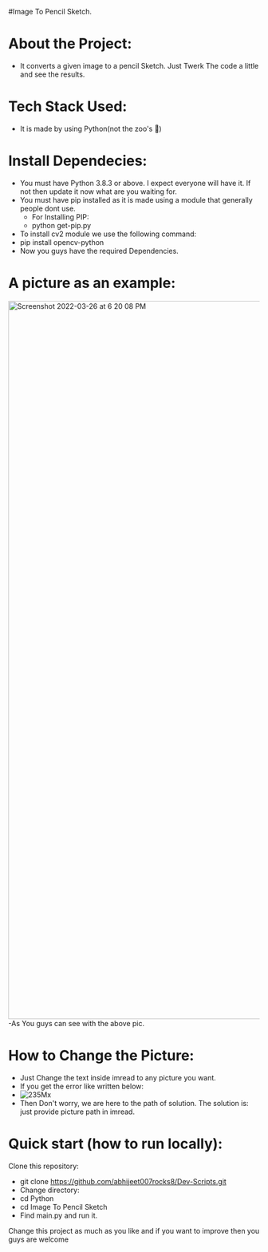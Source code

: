 #Image To Pencil Sketch.

# About the Project:
  - It converts a given image to a pencil Sketch. Just Twerk The code a little and see the results.

# Tech Stack Used:
  - It is made by using Python(not the zoo's 🥲)

# Install Dependecies:
  - You must have Python 3.8.3 or above. I expect everyone will have it. If not then update it now what are you waiting for.
  - You must have pip installed as it is made using a module that generally people dont use.
     - For Installing PIP:
     - python get-pip.py
  - To install cv2 module we use the following command:
   - pip install opencv-python
  - Now you guys have the required Dependencies.

# A picture as an example:
<img width="1440" alt="Screenshot 2022-03-26 at 6 20 08 PM" src="https://user-images.githubusercontent.com/77090462/160240634-15ba5581-9986-4e29-828f-30e0a38d55ff.png">
  -As You guys can see with the above pic.

# How to Change the Picture:
  - Just Change the text inside imread to any picture you want.
  - If you get the error like written below:
  - ![235Mx](https://user-images.githubusercontent.com/77090462/160240790-0d2213f5-814e-46a5-907b-7bc36943129f.png)
  - Then Don't worry, we are here to the path of solution. The solution is: just provide picture path in imread.

# Quick start (how to run locally):

Clone this repository:
- git clone https://github.com/abhijeet007rocks8/Dev-Scripts.git
- Change directory:
- cd Python
- cd Image To Pencil Sketch
- Find main.py and run it.

Change this project as much as you like and if you want to improve then you guys are welcome
